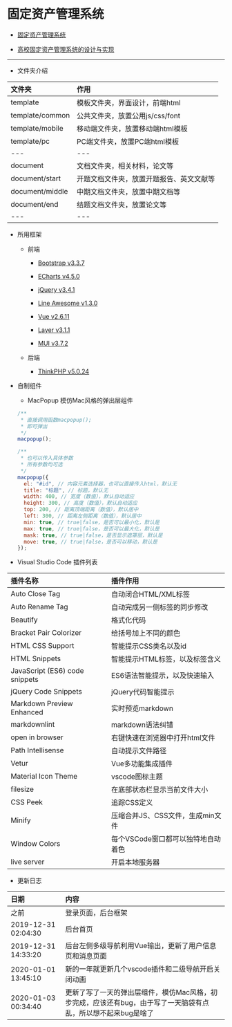 # 固定资产管理系统

* [固定资产管理系统](http://fa.requisiteui.com/pc/login.html)

* [高校固定资产管理系统的设计与实现](https://github.com/liujingshi/Fixed-Assets-Management-System)

---

* 文件夹介绍

| 文件夹 | 作用 |
|:-----|:-----|
|template|模板文件夹，界面设计，前端html|
|template/common|公共文件夹，放置公用js/css/font|
|template/mobile|移动端文件夹，放置移动端html模板|
|template/pc|PC端文件夹，放置PC端html模板|
|---|---|
|document|文档文件夹，相关材料，论文等|
|document/start|开题文档文件夹，放置开题报告、英文文献等|
|document/middle|中期文档文件夹，放置中期文档等|
|document/end|结题文档文件夹，放置论文等|
|---|---|

* 所用框架

  * 前端

    * [Bootstrap v3.3.7](https://v3.bootcss.com/)

    * [ECharts v4.5.0](https://www.echartsjs.com/zh/index.html)

    * [jQuery v3.4.1](https://jquery.com/)

    * [Line Awesome v1.3.0](https://icons8.com/line-awesome)

    * [Vue v2.6.11](https://vuejs.org/)

    * [Layer v3.1.1](http://layer.layui.com/)

    * [MUI v3.7.2](https://dev.dcloud.net.cn/mui/)

  * 后端

    * [ThinkPHP v5.0.24](http://www.thinkphp.cn/)

* 自制组件

  * MacPopup 模仿Mac风格的弹出层组件

  ``` javascript
  /**
   * 直接调用函数macpopup();
   * 即可弹出
   */
  macpopup();

  /**
   * 也可以传入具体参数
   * 所有参数均可选
   */
  macpopup({
    el: "#id", // 内容元素选择器，也可以直接传入html，默认无
    title: "标题", // 标题，默认无
    width: 400, // 宽度（数值），默认自动适应
    height: 300, // 高度（数值），默认自动适应
    top: 200, // 距离顶端距离（数值），默认居中
    left: 300, // 距离左侧距离（数值），默认居中
    min: true, // true|false，是否可以最小化，默认是
    max: true, // true|false，是否可以最大化，默认是
    mask: true, // true|false，是否显示遮罩层，默认是
    move: true, // true|false，是否可以移动，默认是
  });

* Visual Studio Code 插件列表

| 插件名称 | 插件作用 |
|:----|:----|
|Auto Close Tag|自动闭合HTML/XML标签|
|Auto Rename Tag|自动完成另一侧标签的同步修改|
|Beautify|格式化代码|
|Bracket Pair Colorizer|给括号加上不同的颜色|
|HTML CSS Support|智能提示CSS类名以及id|
|HTML Snippets|智能提示HTML标签，以及标签含义|
|JavaScript (ES6) code snippets|ES6语法智能提示，以及快速输入|
|jQuery Code Snippets|jQuery代码智能提示|
|Markdown Preview Enhanced|实时预览markdown|
|markdownlint|markdown语法纠错|
|open in browser|右键快速在浏览器中打开html文件|
|Path Intellisense|自动提示文件路径|
|Vetur|Vue多功能集成插件|
|Material Icon Theme|vscode图标主题|
|filesize|在底部状态栏显示当前文件大小|
|CSS Peek|追踪CSS定义|
|Minify|压缩合并JS、CSS文件，生成min文件|
|Window Colors|每个VSCode窗口都可以独特地自动着色|
|live server|开启本地服务器|

* 更新日志

| 日期 | 内容 |
|:----|:----|
|之前|登录页面，后台框架|
|2019-12-31 02:04:30|后台首页|
|2019-12-31 14:33:20|后台左侧多级导航利用Vue输出，更新了用户信息页和消息页面|
|2020-01-01 13:45:10|新的一年就更新几个vscode插件和二级导航开启关闭动画|
|2020-01-03 00:34:40|更新了写了一天的弹出层组件，模仿Mac风格，初步完成，应该还有bug，由于写了一天脑袋有点乱，所以想不起来bug是啥了|
